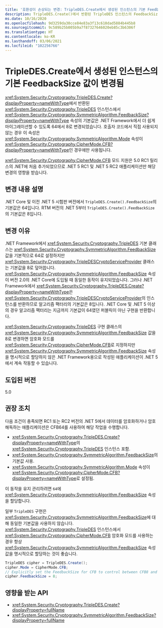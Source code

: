 ```yaml
---
title: '호환성이 손상되는 변경: TripleDES.Create에서 생성된 인스턴스의 기본 FeedbackSize 값이 변경됨'
description: TripleDES.Create()에서 반환된 TripleDES 인스턴스의 FeedbackSize 속성에 대한 기본값이 64에서 8로 변경된 .NET 5의 호환성이 손상되는 변경에 관해 알아봅니다.
ms.date: 10/16/2020
ms.openlocfilehash: 9d3259da30cce84e83a3f13c610dad5884b445b8
ms.sourcegitcommit: 9c589b25b005b9a7f87327646020eb85c3b6306f
ms.translationtype: HT
ms.contentlocale: ko-KR
ms.lasthandoff: 03/06/2021
ms.locfileid: "102256766"
---
```

# <a name="default-feedbacksize-value-for-instances-created-by-tripledescreate-changed"></a>TripleDES.Create에서 생성된 인스턴스의 기본 FeedbackSize 값이 변경됨

<xref:System.Security.Cryptography.TripleDES.Create?displayProperty=nameWithType>에서 반환된 <xref:System.Security.Cryptography.TripleDES> 인스턴스에서 <xref:System.Security.Cryptography.SymmetricAlgorithm.FeedbackSize?displayProperty=nameWithType> 속성의 기본값은 .NET Framework에서 더 쉽게 마이그레이션할 수 있도록 64에서 8로 변경되었습니다. 호출자 코드에서 직접 사용되지 않는 경우 이 속성은 <xref:System.Security.Cryptography.SymmetricAlgorithm.Mode> 속성이 <xref:System.Security.Cryptography.CipherMode.CFB?displayProperty=nameWithType>인 경우에만 사용됩니다.

<xref:System.Security.Cryptography.CipherMode.CFB> 모드 지원은 5.0 RC1 릴리스의 .NET에 처음 추가되었으므로 .NET 5 RC1 및 .NET 5 RC2 애플리케이션만 해당 변경의 영향을 받습니다.

## <a name="change-description"></a>변경 내용 설명

.NET Core 및 이전 .NET 5 시험판 버전에서 `TripleDES.Create().FeedbackSize`의 기본값은 64입니다. RTM 버전의 .NET 5부터 `TripleDES.Create().FeedbackSize`의 기본값은 8입니다.

## <a name="reason-for-change"></a>변경 이유

.NET Framework에서 <xref:System.Security.Cryptography.TripleDES> 기본 클래스는 <xref:System.Security.Cryptography.SymmetricAlgorithm.FeedbackSize> 값을 기본적으로 64로 설정하지만 <xref:System.Security.Cryptography.TripleDESCryptoServiceProvider> 클래스는 기본값을 8로 덮어씁니다. <xref:System.Security.Cryptography.SymmetricAlgorithm.FeedbackSize> 속성이 버전 2.0의 .NET Core에 도입될 때 동일한 동작이 유지되었습니다. 그러나 .NET Framework에서 <xref:System.Security.Cryptography.TripleDES.Create?displayProperty=nameWithType>은 <xref:System.Security.Cryptography.TripleDESCryptoServiceProvider>의 인스턴스를 반환하므로 알고리즘 팩터리의 기본값은 8입니다. .NET Core 및 .NET 5 이상의 경우 알고리즘 팩터리는 지금까지 기본값이 64였던 퍼블릭이 아닌 구현을 반환합니다.

<xref:System.Security.Cryptography.TripleDES> 구현 클래스의 <xref:System.Security.Cryptography.SymmetricAlgorithm.FeedbackSize> 값을 8로 변경하면 암호화 모드를 <xref:System.Security.Cryptography.CipherMode.CFB>로 지정하지만 <xref:System.Security.Cryptography.SymmetricAlgorithm.FeedbackSize> 속성을 명시적으로 할당하지 않은 .NET Framework용으로 작성된 애플리케이션이 .NET 5에서 계속 작동할 수 있습니다.

## <a name="version-introduced"></a>도입된 버전

5.0

## <a name="recommended-action"></a>권장 조치

다음 조건이 충족되면 RC1 또는 RC2 버전의 .NET 5에서 데이터를 암호화하거나 암호 해독하는 애플리케이션은 CFB64를 사용하여 해당 작업을 수행합니다.

- <xref:System.Security.Cryptography.TripleDES.Create?displayProperty=nameWithType>의 <xref:System.Security.Cryptography.TripleDES> 인스턴스 포함.
- <xref:System.Security.Cryptography.SymmetricAlgorithm.FeedbackSize>의 기본값 사용.
- <xref:System.Security.Cryptography.SymmetricAlgorithm.Mode> 속성이 <xref:System.Security.Cryptography.CipherMode.CFB?displayProperty=nameWithType>로 설정됨.

이 동작을 유지 관리하려면 `64`에 <xref:System.Security.Cryptography.SymmetricAlgorithm.FeedbackSize> 속성을 할당합니다.

일부 `TripleDES` 구현은 <xref:System.Security.Cryptography.SymmetricAlgorithm.FeedbackSize>에 대해 동일한 기본값을 사용하지 않습니다. <xref:System.Security.Cryptography.TripleDES> 인스턴스에서 <xref:System.Security.Cryptography.CipherMode.CFB> 암호화 모드를 사용하는 경우 항상 <xref:System.Security.Cryptography.SymmetricAlgorithm.FeedbackSize> 속성 값을 명시적으로 할당하는 것이 좋습니다.

```csharp
TripleDES cipher = TripleDES.Create();
cipher.Mode = CipherMode.CFB;
// Explicitly set the FeedbackSize for CFB to control between CFB8 and CFB64.
cipher.FeedbackSize = 8;
```

## <a name="affected-apis"></a>영향을 받는 API

- <xref:System.Security.Cryptography.TripleDES.Create?displayProperty=fullName>
- <xref:System.Security.Cryptography.SymmetricAlgorithm.FeedbackSize?displayProperty=fullName>

<!--

### Affected APIs

- `M:System.Security.Cryptography.TripleDES.Create`
- `P:System.Security.Cryptography.SymmetricAlgorithm.FeedbackSize`

### Category

- Cryptography

-->
